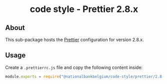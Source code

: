 <h1 align="center">
   code style - Prettier 2.8.x
</h1>

## About

This sub-package hosts the [Prettier](https://prettier.io) configuration for version 2.8.x.

## Usage

Create a `.prettierrc.js` file and copy the following content inside:

```js
module.exports = require("@nationalbankbelgium/code-style/prettier/2.8.x");
```
